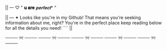 || — ♡ " **𝐮 𝐚𝐫𝐞** *𝐩𝐞𝐫𝐟𝐞𝐜𝐭** "



|| —  ✦ Looks like you're in my Github! That means you're seeking information about me, right? You're in the perfect place keep reading below for all the details you need! ```` ||


 ──── ୨୧ ──── ──── ୨୧ ──── ──── ୨୧ ──── ──── ୨୧ ──── ──── ୨୧ ──── 

 
